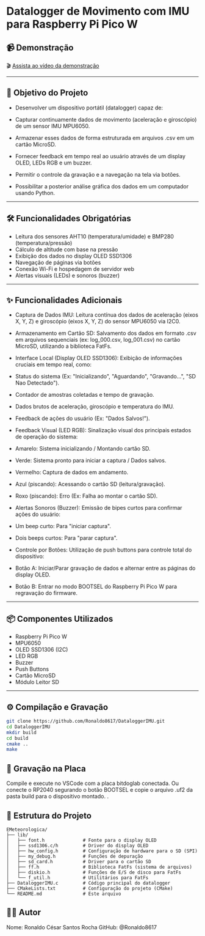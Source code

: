 # Datalogger de Movimento com IMU para Raspberry Pi Pico W

## 📹 Demonstração
🎬 [Assista ao vídeo da demonstração](https://youtu.be/NvOw4scISNc)

---

## 🎯 Objetivo do Projeto

- Desenvolver um dispositivo portátil (datalogger) capaz de:

- Capturar continuamente dados de movimento (aceleração e giroscópio) de um sensor IMU MPU6050.

- Armazenar esses dados de forma estruturada em arquivos .csv em um cartão MicroSD.

- Fornecer feedback em tempo real ao usuário através de um display OLED, LEDs RGB e um buzzer.

- Permitir o controle da gravação e a navegação na tela via botões.

- Possibilitar a posterior análise gráfica dos dados em um computador usando Python.

---

## 🛠️ Funcionalidades Obrigatórias

- Leitura dos sensores AHT10 (temperatura/umidade) e BMP280 (temperatura/pressão)
- Cálculo de altitude com base na pressão
- Exibição dos dados no display OLED SSD1306
- Navegação de páginas via botões
- Conexão Wi-Fi e hospedagem de servidor web
- Alertas visuais (LEDs) e sonoros (buzzer)

---

## ✨ Funcionalidades Adicionais

- Captura de Dados IMU: Leitura contínua dos dados de aceleração (eixos X, Y, Z) e giroscópio (eixos X, Y, Z) do sensor MPU6050 via I2C0.

- Armazenamento em Cartão SD: Salvamento dos dados em formato .csv em arquivos sequenciais (ex: log_000.csv, log_001.csv) no cartão MicroSD, utilizando a biblioteca FatFs.

- Interface Local (Display OLED SSD1306): Exibição de informações cruciais em tempo real, como:

- Status do sistema (Ex: "Inicializando", "Aguardando", "Gravando...", "SD Nao Detectado").

- Contador de amostras coletadas e tempo de gravação.

- Dados brutos de aceleração, giroscópio e temperatura do IMU.

- Feedback de ações do usuário (Ex: "Dados Salvos!").

- Feedback Visual (LED RGB): Sinalização visual dos principais estados de operação do sistema:

- Amarelo: Sistema inicializando / Montando cartão SD.

- Verde: Sistema pronto para iniciar a captura / Dados salvos.

- Vermelho: Captura de dados em andamento.

- Azul (piscando): Acessando o cartão SD (leitura/gravação).

- Roxo (piscando): Erro (Ex: Falha ao montar o cartão SD).

- Alertas Sonoros (Buzzer): Emissão de bipes curtos para confirmar ações do usuário:

- Um beep curto: Para "iniciar captura".

- Dois beeps curtos: Para "parar captura".

- Controle por Botões: Utilização de push buttons para controle total do dispositivo:

- Botão A: Iniciar/Parar gravação de dados e alternar entre as páginas do display OLED.

- Botão B: Entrar no modo BOOTSEL do Raspberry Pi Pico W para regravação do firmware.

---

## 📦 Componentes Utilizados

- Raspberry Pi Pico W        
- MPU6050             
- OLED SSD1306 (I2C)              
- LED RGB                       
- Buzzer                                      
- Push Buttons                           
- Cartão MicroSD                      
- Módulo Leitor SD          
---

## ⚙️ Compilação e Gravação

```bash
git clone https://github.com/Ronaldo8617/DataloggerIMU.git
cd DataloggerIMU
mkdir build
cd build
cmake ..
make
```

## 🚀 Gravação na Placa
Compile e execute no VSCode com a placa bitdoglab conectada.
Ou conecte o RP2040 segurando o botão BOOTSEL e copie o arquivo .uf2 da pasta build para o dispositivo montado.
.

## 📂 Estrutura do Projeto
```plaintext
EMeteorologica/
├── lib/
│   ├── font.h              # Fonte para o display OLED
│   ├── ssd1306.c/h         # Driver do display OLED
│   ├── hw_config.h         # Configuração de hardware para o SD (SPI)
│   ├── my_debug.h          # Funções de depuração
│   ├── sd_card.h           # Driver para o cartão SD
│   ├── ff.h                # Biblioteca FatFs (sistema de arquivos)
│   ├── diskio.h            # Funções de E/S de disco para FatFs
│   └── f_util.h            # Utilitários para FatFs
├── DataloggerIMU.c         # Código principal do datalogger
├── CMakeLists.txt          # Configuração do projeto (CMake)
└── README.md               # Este arquivo
```
## 👨‍💻 Autor
Nome: Ronaldo César Santos Rocha
GitHub: @Ronaldo8617


